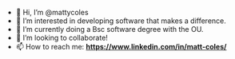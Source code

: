- 👋 Hi, I’m @mattycoles
- 👀 I’m interested in developing software that makes a difference.
- 🌱 I’m currently doing a Bsc software degree with the OU.
- 💞️ I’m looking to collaborate!
- 📫 How to reach me: **https://www.linkedin.com/in/matt-coles/**

<!---
mattycoles/mattycoles is a ✨ special ✨ repository because its `README.md` (this file) appears on your GitHub profile.
You can click the Preview link to take a look at your changes.
--->
